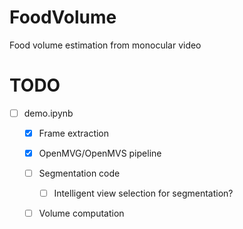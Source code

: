 # FoodVolume
Food volume estimation from monocular video


# TODO

 - [ ] demo.ipynb
    - [x] Frame extraction
    - [x] OpenMVG/OpenMVS pipeline
    - [ ] Segmentation code
        - [ ] Intelligent view selection for segmentation?
    - [ ] Volume computation




